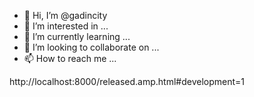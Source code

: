 - 👋 Hi, I’m @gadincity
- 👀 I’m interested in ...
- 🌱 I’m currently learning ...
- 💞️ I’m looking to collaborate on ...
- 📫 How to reach me ...

<!---
gadincity/gadincity is a ✨ special ✨ repository because its `README.md` (this file) appears on your GitHub profile.
You can click the Preview link to take a look at your changes.
--->
<link rel="amphtml" href="http://example.com/amp/news">

<link rel="canonical" href="http://example.com/news">

http://localhost:8000/released.amp.html#development=1
<script data-ad-client="ca-pub-2866913078679389" async src="https://pagead2.googlesyndication.com/pagead/js/adsbygoogle.js"></script>
